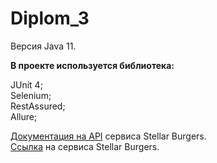 # Diplom_3
Версия Java 11.

**В проекте используется библиотека:**

JUnit 4;  
Selenium;  
RestAssured;  
Allure;

[Документация на API](https://code.s3.yandex.net/qa-automation-engineer/java/cheatsheets/paid-track/diplom/api-documentation.pdf)
сервиса Stellar Burgers.  
[Ссылка](https://stellarburgers.nomoreparties.site/ingredient/61c0c5a71d1f82001bdaaa6d) на сервиса Stellar Burgers.
